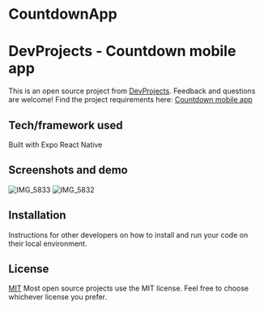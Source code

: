# CountdownApp
# DevProjects - Countdown mobile app

This is an open source project from [DevProjects](http://www.codementor.io/projects). Feedback and questions are welcome!
Find the project requirements here: [Countdown mobile app](https://www.codementor.io/projects/mobile/countdown-mobile-app-bjzn08zcon)

## Tech/framework used
Built with Expo React Native

## Screenshots and demo
![IMG_5833](https://github.com/Kunle-Joseph/CountdownApp/assets/106531503/f50581db-6b40-407b-bbc4-f9e6e28662d4)
![IMG_5832](https://github.com/Kunle-Joseph/CountdownApp/assets/106531503/c834b6a9-9986-42fd-9c8b-7754d65afc20)


## Installation
Instructions for other developers on how to install and run your code on their local environment.

## License
[MIT](https://choosealicense.com/licenses/mit/)
Most open source projects use the MIT license. Feel free to choose whichever license you prefer.
